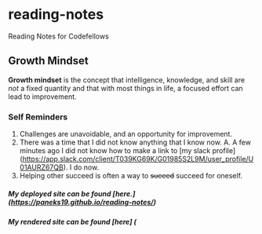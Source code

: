 # reading-notes
Reading Notes for Codefellows

## Growth Mindset
**Growth mindset** is the concept that intelligence, knowledge, and skill are *not* a fixed quantity and that with most things in life, a focused effort can lead to improvement.

### Self Reminders
1. Challenges are unavoidable, and an opportunity for improvement.
2. There was a time that I did not know anything that I know now.
   A. A few minutes ago I did not know how to make a link to [my slack profile] (https://app.slack.com/client/T039KG69K/G01985S2L9M/user_profile/U01AURZ67QB). I do now.
3. Helping other succeed is often a way to ~~suceed~~ succeed for oneself.






##### My deployed site can be found [here.] (https://paneks19.github.io/reading-notes/)

##### My rendered site can be found [here] (
